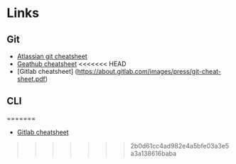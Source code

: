 # Links
## Git

* [Atlassian git cheatsheet](https://www.atlassian.com/git/tutorials/atlassian-git-cheatsheet)
* [Geathub cheatsheet](https://education.github.com/git-cheat-sheet-education.pdf)
<<<<<<< HEAD
* [Gitlab cheatsheet] (https://about.gitlab.com/images/press/git-cheat-sheet.pdf) 
## CLI
=======
* [Gitlab cheatsheet](https://about.gitlab.com/images/press/git-cheat-sheet.pdf) 
>>>>>>> 2b0d61cc4ad982e4a5bfe03a3e5a3a138616baba
